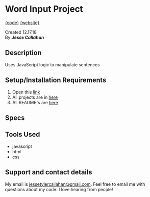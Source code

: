 # Word Input Project
[{code}](https://github.com/jessecallahan/Jesse-Portfolio/blob/master/work/wordplay.html)
[{website}](https://jessecallahan.github.io/Jesse-Portfolio/work/wordplay.html)

Created 12.17.18</br>
By _**Jesse Callahan**_</br>

## Description
Uses JavaScript logic to manipulate sentences

## Setup/Installation Requirements

1. Open this [link](https://jessecallahan.github.io/Jesse-Portfolio/work/wordplay.html)
3. All projects are in [here](https://github.com/jessecallahan/Jesse-Portfolio/tree/master/work)
4. All README's are [here](https://github.com/jessecallahan/Jesse-Portfolio/tree/master/readme)

## Specs

## Tools Used
* javascript
* html 
* css

## Support and contact details

My email is jessetylercallahan@gmail.com. Feel free to email me with questions about my code. I love hearing from people!
